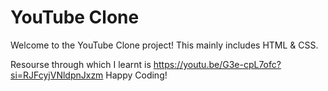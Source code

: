 # YouTube Clone

Welcome to the YouTube Clone project!
This mainly includes HTML & CSS.

Resourse through which I learnt is https://youtu.be/G3e-cpL7ofc?si=RJFcyjVNldpnJxzm
Happy Coding!
